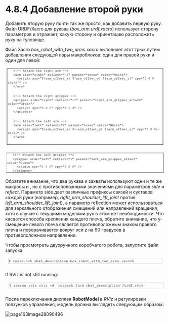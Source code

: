 # 4.8.4 Добавление второй руки

Добавить вторую руку почти так же просто, как добавить первую руку. Файл URDF/Xacro для рукава \(_box\_arm.urdf.xacro_\) использует сторону параметров и отражает, какую сторону и ориентацию расположить руку на туловище.

Файл Xacro _box\_robot\_with\_two\_arms.xacro_ выполняет этот трюк путем добавления следующей пары макроблоков: один для правой руки и один для левой:

![](../.gitbook/assets/image%20%2862%29.jpeg)

![](../.gitbook/assets/image%20%2899%29.jpeg)

Обратите внимание, что два рукава и захваты используют одни и те же макросы  и , но с противоположными значениями для параметров _side_ и _reflect_. Параметр side дает различные префиксы связей и суставов каждой руки \(например, _right\_arm\_shoulder\_lift\_joint_ против _left\_arm\_shoulder\_lift\_joint_\), а параметр reflection может использоваться для зеркального отображения смещений или направлений вращения, хотя в случае с текущими моделями рук в этом нет необходимости. Что касается способа крепления каждого плеча, обратите внимание, что y-смещение левого плеча является противоположным знаком правого плеча и поворачивается вокруг оси _z_ на 90 градусов в противоположном направлении.

Чтобы просмотреть двухручного коробчатого робота, запустите файл запуска:

![](../.gitbook/assets/image%20%2848%29.png)

If RViz is not still running:

![](../.gitbook/assets/image%20%2827%29.jpeg)

После переключения дисплея **RobotModel** в _RViz_ и регулировки ползунков управления, модель должна выглядеть следующим образом:

![page163image28090496](blob:https://app.gitbook.com/0fa1a783-265c-4d03-b8f9-9890664944d3)

